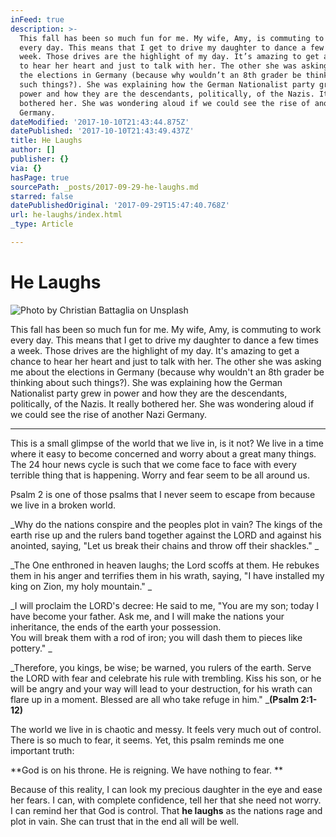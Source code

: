 ```yaml
---
inFeed: true
description: >-
  This fall has been so much fun for me. My wife, Amy, is commuting to work
  every day. This means that I get to drive my daughter to dance a few times a
  week. Those drives are the highlight of my day. It’s amazing to get a chance
  to hear her heart and just to talk with her. The other she was asking me about
  the elections in Germany (because why wouldn’t an 8th grader be thinking about
  such things?). She was explaining how the German Nationalist party grew in
  power and how they are the descendants, politically, of the Nazis. It really
  bothered her. She was wondering aloud if we could see the rise of another Nazi
  Germany. 
dateModified: '2017-10-10T21:43:44.875Z'
datePublished: '2017-10-10T21:43:49.437Z'
title: He Laughs
author: []
publisher: {}
via: {}
hasPage: true
sourcePath: _posts/2017-09-29-he-laughs.md
starred: false
datePublishedOriginal: '2017-09-29T15:47:40.768Z'
url: he-laughs/index.html
_type: Article

---
```

# He Laughs
![Photo by Christian Battaglia on Unsplash](https://the-grid-user-content.s3-us-west-2.amazonaws.com/5bbb10fe-275a-402b-8822-c1d4669b7130.jpg)

This fall has been so much fun for me. My wife, Amy, is commuting to work every day. This means that I get to drive my daughter to dance a few times a week. Those drives are the highlight of my day. It's amazing to get a chance to hear her heart and just to talk with her. The other she was asking me about the elections in Germany (because why wouldn't an 8th grader be thinking about such things?). She was explaining how the German Nationalist party grew in power and how they are the descendants, politically, of the Nazis. It really bothered her. She was wondering aloud if we could see the rise of another Nazi Germany. 

---

This is a small glimpse of the world that we live in, is it not? We live in a time where it easy to become concerned and worry about a great many things. The 24 hour news cycle is such that we come face to face with every terrible thing that is happening. Worry and fear seem to be all around us. 

Psalm 2 is one of those psalms that I never seem to escape from because we live in a broken world. 

_Why do the nations conspire
and the peoples plot in vain? The kings of the earth rise up
and the rulers band together
against the LORD and against his anointed, saying, "Let us break their chains
and throw off their shackles." _

_The One enthroned in heaven laughs;
the Lord scoffs at them. He rebukes them in his anger
and terrifies them in his wrath, saying, "I have installed my king
on Zion, my holy mountain." _

_I will proclaim the LORD's decree:
He said to me, "You are my son;
today I have become your father. Ask me,
and I will make the nations your inheritance,
the ends of the earth your possession.   
You will break them with a rod of iron;
you will dash them to pieces like pottery." _

_Therefore, you kings, be wise;
be warned, you rulers of the earth. Serve the LORD with fear
and celebrate his rule with trembling. Kiss his son, or he will be angry
and your way will lead to your destruction,
for his wrath can flare up in a moment.
Blessed are all who take refuge in him." _**(Psalm 2:1-12)**

The world we live in is chaotic and messy. It feels very much out of control. There is so much to fear, it seems. Yet, this psalm reminds me one important truth:

**God is on his throne. He is reigning. We have nothing to fear. **

Because of this reality, I can look my precious daughter in the eye and ease her fears. I can, with complete confidence, tell her that she need not worry. I can remind her that God is control. That **he laughs** as the nations rage and plot in vain. She can trust that in the end all will be well.